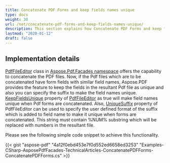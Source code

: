 ```yaml
---
title: Concatenate PDF Forms and keep fields names unique
type: docs
weight: 30
url: /net/concatenate-pdf-forms-and-keep-fields-names-unique/
description: This section explains how Concatenate PDF Forms and keep fields names unique using PdfFileEditor class.
lastmod: "2020-01-12"
draft: false
---
```


## Implementation details

[PdfFileEditor](http://www.aspose.com/api/net/pdf/aspose.pdf.facades/pdffileeditor) class in [Aspose.Pdf.Facades namespace](https://docs-qa.aspose.com/display/pdftemp/Aspose.Pdf.Facades+namespace) offers the capability to concatenate the PDF files. Now, if the Pdf files which are to be concatenated have form fields with similar field names, Aspose.PDF provides the feature to keep the fields in the resultant Pdf file as unique and also you can specify the suffix to make the field names unique. [KeepFieldsUnique](http://www.aspose.com/api/net/pdf/aspose.pdf.facades/pdffileeditor/properties/keepfieldsunique) property of [PdfFileEditor](http://www.aspose.com/api/net/pdf/aspose.pdf.facades/pdffileeditor) as true will make field names unique when Pdf forms are concatenated. Also, [UniqueSuffix](http://www.aspose.com/api/net/pdf/aspose.pdf.facades/pdffileeditor/properties/uniquesuffix) property of PdfFileEditor can be used to specify the user defined format of the suffix which is added to field name to make it unique when forms are concatenated. This string must contain %NUM% substring which will be replaced with numbers in the resultant file.

Please see the following simple code snippet to achieve this functionality.



{{< gist "aspose-pdf" "4a12f0ebd453e7f0d552ed6658ed3253" "Examples-CSharp-AsposePdfFacades-TechnicalArticles-ConcatenatePDFForms-ConcatenatePDFForms.cs" >}}
